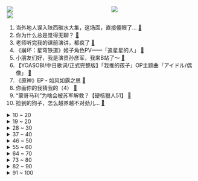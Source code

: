 <div >
	<a style="float:left;width:55%;" href = "https://github.com/anuraghazra/github-readme-stats">
	 <img src = "https://github-readme-stats.vercel.app/api?username=iuuuuuaena&theme=buefy&show_icons=true"/>
	</a>
	<a  style="float:right;width:45%" href = "https://github.com/anuraghazra/github-readme-stats">
	 <img  src="https://github-readme-stats.vercel.app/api/top-langs/?username=anuraghazra&layout=compact"/>
	</a>
	</div>

[![](https://img.shields.io/badge/jxd-@jxdgogogo.xyz-yellowgreen.svg)](https://www.jxdgogogo.xyz)<br>
1. 当外地人误入陕西碳水大集，这场面，直接傻眼了… [:link:](//www.bilibili.com/video/BV1vh411M7wU) <br>
2. 你为什么总是觉得无聊？ [:link:](//www.bilibili.com/video/BV1RM4y117yB) <br>
3. 老师听完我的课前演讲，都疯了 [:link:](//www.bilibili.com/video/BV1cv4y1H7c3) <br>
4. 《崩坏：星穹铁道》姬子角色PV——「追星星的人」 [:link:](//www.bilibili.com/video/BV1tT411W7T9) <br>
5. 小朋友们好，我是演员孙彦军，我来B站了～ [:link:](//www.bilibili.com/video/BV1Jh411M7Uj) <br>
6. 【YOASOBI/中日歌词/正式完整版】「我推的孩子」OP主题曲「アイドル/偶像」 [:link:](//www.bilibili.com/video/BV1H24y1w7B6) <br>
7. 《原神》EP - 如风如露之思 [:link:](//www.bilibili.com/video/BV1wm4y1m7DC) <br>
8. 你画你的我猜我的（4） [:link:](//www.bilibili.com/video/BV1Um4y1B724) <br>
9. “蒙哥马利”为啥会被苏军解救？【硬核狠人51】 [:link:](//www.bilibili.com/video/BV1Xo4y1n7yT) <br>
10. 捡到的狗子，怎么越养越不对劲儿… [:link:](//www.bilibili.com/video/BV1Ba4y1T7ZN) <br>
<details>
<summary>10 ~ 20</summary>

11. 我的“没用”脚踏，真的帮到人了！ [:link:](//www.bilibili.com/video/BV1QL41127Pm) <br>
12. 踏遍千山万水也要找到你#挑战#踏遍千山万水也要找到你 [:link:](//www.bilibili.com/video/BV1mh411g7o9) <br>
13. “听说了吗？她被皇帝远嫁重洋！！！” [:link:](//www.bilibili.com/video/BV1Ss4y1m7RJ) <br>
14. 为了测试青海湖电池加持的荣耀Magic5系列手机，我用四天时间骑行360公里环青海湖 [:link:](//www.bilibili.com/video/BV1iv4y1H7aM) <br>
15. IVE最新回归曲I AM MV公开 [:link:](//www.bilibili.com/video/BV19k4y1v7ew) <br>
16. “这个动作是 免 费 的哈～” [:link:](//www.bilibili.com/video/BV1754y1F7Ab) <br>
17. 终于上岸了！ [:link:](//www.bilibili.com/video/BV11k4y1Y77L) <br>
18. 谁来了？ [:link:](//www.bilibili.com/video/BV15m4y1m76P) <br>
19. 【第五人格-五周年全角色群像曲】-故园萦梦 [:link:](//www.bilibili.com/video/BV1hj411c7Lm) <br>
</details>
<details>
<summary>19 ~ 20</summary>

20. 探秘全世界最贵超市！1000元能买什么？到底有多贵？ [:link:](//www.bilibili.com/video/BV1524y1L7KW) <br>
21. 【烂活电竞44】  这星球不停自转，到四强就结束~啦啦啦 [:link:](//www.bilibili.com/video/BV1qN411w7Ui) <br>
22. 【医学博士】你每天这样吃饭，简直是在慢性自杀！I 胃病自救指南 [:link:](//www.bilibili.com/video/BV1VM411N7qc) <br>
23. 2.1秒破百！在中国能买到最快的车 [:link:](//www.bilibili.com/video/BV1ZX4y167ST) <br>
24. 一口气看完2023德剧《种群》 [:link:](//www.bilibili.com/video/BV1Xc411H7WV) <br>
25. 「2023音律联觉」 & 「明日方舟嘉年华」线下重启正式情报公开！ [:link:](//www.bilibili.com/video/BV1jX4y1r76s) <br>
26. 黑边=电影感？被观众们忽略的电影画幅，是如何讲故事的？ [:link:](//www.bilibili.com/video/BV1AM411K7r2) <br>
27. 自从转到精神病科，精神好多了！ [:link:](//www.bilibili.com/video/BV1rv4y1H7tT) <br>
28. 山东淄博一座让我不得不佩服的城市！山东烧烤看淄博！淄博消费更是绝！靠谱！ [:link:](//www.bilibili.com/video/BV1dT411p7Kd) <br>
</details>
<details>
<summary>28 ~ 30</summary>

29. 这个世界不该这样，但又偏偏是我让他成为了这样 [:link:](//www.bilibili.com/video/BV1sa4y1T7kD) <br>
30. 你过十八岁生日这天才发现，这世界上只有你是人类 [:link:](//www.bilibili.com/video/BV1m84y1T7jV) <br>
31. 首次挑战活章鱼！排名第一的韩国料理99元自助无限吃？【为毛这么鼎ep03-济州食堂】 [:link:](//www.bilibili.com/video/BV1PN411w7oS) <br>
32. 祝贺我的朋友在美食领域成功进修！ [:link:](//www.bilibili.com/video/BV1kg4y1u7Jf) <br>
33. 冷萃椰油，梨花扣脂香。天然蚕丝入皂，复刻古色古香。 [:link:](//www.bilibili.com/video/BV14j411c7MM) <br>
34. 新疆.烤全羊 厨子探店¥？？？ [:link:](//www.bilibili.com/video/BV1cg4y1u7i8) <br>
35. 这个山歌对唱是什么水平？ [:link:](//www.bilibili.com/video/BV1Yo4y1n76A) <br>
36. 卷死官方系列——草神单曲《须弥》 [:link:](//www.bilibili.com/video/BV1nh411M7S3) <br>
37. 该片获得第32届中国电影金鸡奖四项提名，78岁老人第一次拍电影就成为“中国年龄最大的影帝”这才是新时代需要的电影！！！ [:link:](//www.bilibili.com/video/BV1yV4y1f7fr) <br>
</details>
<details>
<summary>37 ~ 40</summary>

38. 《 德国品牌，闪击污渍 》 [:link:](//www.bilibili.com/video/BV1Eo4y1n7t6) <br>
39. 纸嫁衣 | 郑家大宅风情庭院，4月28日等你来！ [:link:](//www.bilibili.com/video/BV11h411M7mJ) <br>
40. 喝，长大了 [:link:](//www.bilibili.com/video/BV1Um4y1B761) <br>
41. 【原神须弥一条龙全收集】须弥3.6荒石苍漠/浮罗囿(更新中)宝箱+神瞳+摩拉堆+净光翎/精准分类，路线规划/草之印获取途径/探索度/原神3.6 [:link:](//www.bilibili.com/video/BV1P24y1A7J4) <br>
42. 关于我的副驾有一只神里绫华 [:link:](//www.bilibili.com/video/BV1Ws4y1K7Hw) <br>
43. 【基德】人变成丧尸，到底什么感觉？ [:link:](//www.bilibili.com/video/BV1Xc411H7nt) <br>
44. 超豪华中式全素宴让芬兰肉食家族全家疯狂！十二道菜眼花缭乱撑晕在现场！莴笋蒜苔初体验笑翻天！ [:link:](//www.bilibili.com/video/BV1Lv4y1H7qA) <br>
45. 她真是又可怜又可爱～竟然还那么懂事～ [:link:](//www.bilibili.com/video/BV16M4y117H1) <br>
46. 狂 飙 大 学 版 [:link:](//www.bilibili.com/video/BV1EL411U7yA) <br>
</details>
<details>
<summary>46 ~ 50</summary>

47. 【1260部动漫】究竟是什么样的人，才会喜欢二次元？ [:link:](//www.bilibili.com/video/BV1x24y1w74D) <br>
48. 【EXO】接下来会更加努力的!🥰 | Cartier X W Korea Photoshoot Behind [:link:](//www.bilibili.com/video/BV1ST411W7b3) <br>
49. 这个忍者明明超强却过分慎重！！！【三】 [:link:](//www.bilibili.com/video/BV1yk4y1Y7PQ) <br>
50. “长大后发现，金龟子这段央视采访说的全是真的！！” [:link:](//www.bilibili.com/video/BV1Pv4y1H7Y4) <br>
51. 亮剑，但是全女声配音 [:link:](//www.bilibili.com/video/BV1Va4y1N78J) <br>
52. 云辇这一跳，跃过的是西方列强 [:link:](//www.bilibili.com/video/BV1PX4y1r7tj) <br>
53. “师傅你是做什么工作的？”“做思想工作的 [:link:](//www.bilibili.com/video/BV1ug4y137z2) <br>
54. 我的鲁菜学习日记：对一道菜细节的把控和坚守，便是传承的意义 [:link:](//www.bilibili.com/video/BV1Y84y1T7en) <br>
55. 来自海南的黑色主题 [:link:](//www.bilibili.com/video/BV1KX4y1r7QZ) <br>
</details>
<details>
<summary>55 ~ 60</summary>

56. 如果回到过去，你最不想做什么 [:link:](//www.bilibili.com/video/BV14N411w7j5) <br>
57. “在肚中相逢” [:link:](//www.bilibili.com/video/BV1WN411w7Gh) <br>
58. 梅香如故/竹笛版“有你是我的福气” [:link:](//www.bilibili.com/video/BV1jN411P7C8) <br>
59. 世界名曲+世界名运镜灯光=？ [:link:](//www.bilibili.com/video/BV1Ra4y1K7Wn) <br>
60. Boba的拉布拉多之魂觉醒了于是有了这首《拉布拉猪序曲》 [:link:](//www.bilibili.com/video/BV1uc411s7kH) <br>
61. “我会等枯树生出芽 开出新的花…”温柔治愈女声翻唱《我会等》 [:link:](//www.bilibili.com/video/BV1ig4y1g72e) <br>
62. 三英战黛玉 [:link:](//www.bilibili.com/video/BV1rm4y1B7H8) <br>
63. 注意隐藏在身边的伪人！伪人闯入家里了！曼德拉记录！ [:link:](//www.bilibili.com/video/BV18s4y1m7mj) <br>
64. 猪的哪个部位适合做什么菜，一个视频讲清楚 [:link:](//www.bilibili.com/video/BV1Rh411g72w) <br>
</details>
<details>
<summary>64 ~ 70</summary>

65. 颜值即正义！《美丽的逆贼》四川方言版 [:link:](//www.bilibili.com/video/BV1f84y1T75M) <br>
66. 上岸了，该兑现诺言了--《In the shadow of the sun》 [:link:](//www.bilibili.com/video/BV1DL41127ps) <br>
67. 这么穿芭蕾风不是美学，是丑学｜163cm55kg 全网最详细芭蕾穿搭指南 [:link:](//www.bilibili.com/video/BV1as4y1m7dk) <br>
68. 这玩意也能叫汉堡？ [:link:](//www.bilibili.com/video/BV19h411g7sY) <br>
69. 最离谱的4399小游戏！虫族为繁衍后代强行与人类融合 [:link:](//www.bilibili.com/video/BV1XX4y167cn) <br>
70. 当寝室里那位什么都处理的大爹回家后 [:link:](//www.bilibili.com/video/BV1Ls4y1K7zd) <br>
71. 国服第一吸血鬼：这就是上单狮子吗！？ [:link:](//www.bilibili.com/video/BV1th411M7gc) <br>
72. 与客户建立沟通，是一门非常重要的工作。 [:link:](//www.bilibili.com/video/BV1Bm4y1B7gL) <br>
73. 吃上一口海胆饺！所有烦恼都逃跑！ [:link:](//www.bilibili.com/video/BV1AN411w7pL) <br>
</details>
<details>
<summary>73 ~ 80</summary>

74. 【原神】3.6沙漠 世界任务解谜合集（持续更新中） [:link:](//www.bilibili.com/video/BV1B54y1F7jN) <br>
75. 【鱼骨解构法】N刷《红楼梦》-Betty阅读方法13 [:link:](//www.bilibili.com/video/BV1G54y1F7rb) <br>
76. 我的世界：全自动小鱼塔，这才是顶级压榨 [:link:](//www.bilibili.com/video/BV1Wh411M7cb) <br>
77. 毕业照一直被忽略的细节，一看就会！【初中到大学】 [:link:](//www.bilibili.com/video/BV1LN411P7nJ) <br>
78. 成本个位数 轻松在家解锁早餐店同款炸糖糕 [:link:](//www.bilibili.com/video/BV1Zv4y1n7Fs) <br>
79. 这个问题很难咩 [:link:](//www.bilibili.com/video/BV1C84y1T7Co) <br>
80. 衣服就要这么试，你学会了吗？ [:link:](//www.bilibili.com/video/BV1oL411U73e) <br>
81. 老师们的运气都特别好… [:link:](//www.bilibili.com/video/BV1za4y1T7vr) <br>
82. 把老丁的工具全拿给师傅用了一遍 [:link:](//www.bilibili.com/video/BV1iM4y117H7) <br>
</details>
<details>
<summary>82 ~ 90</summary>

83. 酱 紫 转 场 ？ [:link:](//www.bilibili.com/video/BV1YT411x7um) <br>
84. 谁人给我曹操打的电话 [:link:](//www.bilibili.com/video/BV1yM411T7C2) <br>
85. 《小川同学不堕落了》 [:link:](//www.bilibili.com/video/BV1hT411W7w1) <br>
86. 申鹤金曲《心如止水》 [:link:](//www.bilibili.com/video/BV1EN411w7XW) <br>
87. 同样的美食工艺，竟会有完全不一样的产品？ [:link:](//www.bilibili.com/video/BV11o4y1n73r) <br>
88. 《 守 着 金 山 要 饭 吃 》布景篇 [:link:](//www.bilibili.com/video/BV1ta4y1T761) <br>
89. 上海120元松饼挑战，10分钟吃完五张松饼免单，能吃饱吗？ [:link:](//www.bilibili.com/video/BV1R84y1T7ME) <br>
90. 【海警执法员汪晓龙在与不法分子斗争中壮烈牺牲】 [:link:](//www.bilibili.com/video/BV1EN411w7qS) <br>
91. 陛下……这西域进献的舞姬可还满意？ [:link:](//www.bilibili.com/video/BV1xj411c7p4) <br>
</details>
<details>
<summary>91 ~ 100</summary>

92. 国服狗头 [:link:](//www.bilibili.com/video/BV1EX4y1r76J) <br>
93. 被嘲笑“连狗都不如”的他，如今年入1000万了 [:link:](//www.bilibili.com/video/BV1iL41127M2) <br>
94. 小乖，好好学习，但不一定非要向上【你有一万条风向】 [:link:](//www.bilibili.com/video/BV1Pg4y1u7GU) <br>
95. 99%的外地人不知道！地方奇葩特色！ [:link:](//www.bilibili.com/video/BV15M411N7EM) <br>
96. 打探龙哥底细～ [:link:](//www.bilibili.com/video/BV1mc411H7mn) <br>
97. 带货博主卖的书房神器 [:link:](//www.bilibili.com/video/BV1yX4y167S4) <br>
98. 【阿斗】漂亮女白领身中数十刀惨死公园，全民在线追凶！真相扑朔迷离不断反转！《白雪公主杀人事件》 [:link:](//www.bilibili.com/video/BV1gm4y1m7Wv) <br>
99. “无限接近死亡，才能更体会生命的真谛？” [:link:](//www.bilibili.com/video/BV1rv4y1p7EZ) <br>
100. 《圣诞快乐劳伦斯先生》天津道乐团演奏 [:link:](//www.bilibili.com/video/BV1mM4y117Mc) <br>
</details>

